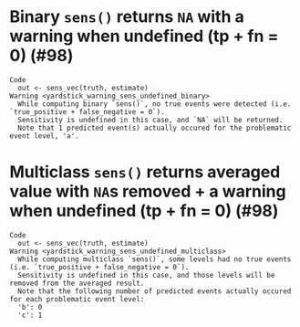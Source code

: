 # Binary `sens()` returns `NA` with a warning when undefined (tp + fn = 0) (#98)

    Code
      out <- sens_vec(truth, estimate)
    Warning <yardstick_warning_sens_undefined_binary>
      While computing binary `sens()`, no true events were detected (i.e. `true_positive + false_negative = 0`). 
      Sensitivity is undefined in this case, and `NA` will be returned.
      Note that 1 predicted event(s) actually occured for the problematic event level, 'a'.

# Multiclass `sens()` returns averaged value with `NA`s removed + a warning when undefined (tp + fn = 0) (#98)

    Code
      out <- sens_vec(truth, estimate)
    Warning <yardstick_warning_sens_undefined_multiclass>
      While computing multiclass `sens()`, some levels had no true events (i.e. `true_positive + false_negative = 0`). 
      Sensitivity is undefined in this case, and those levels will be removed from the averaged result.
      Note that the following number of predicted events actually occured for each problematic event level:
      'b': 0
      'c': 1

